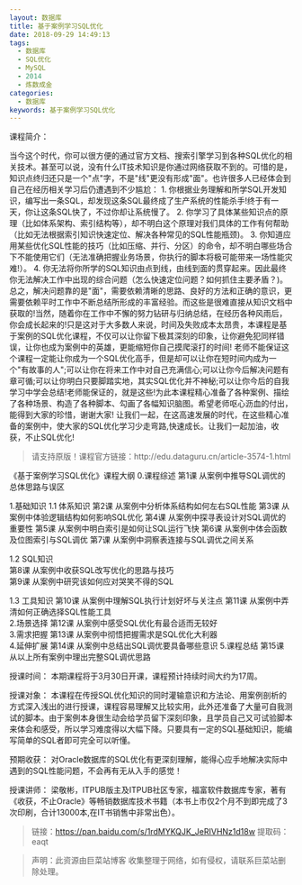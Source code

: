 ```yaml
---
layout: 数据库
title: 基于案例学习SQL优化
date: 2018-09-29 14:49:13
tags:
  - 数据库
  - SQL优化
  - MySQL
  - 2014
  - 炼数成金
categories:
  - 数据库
keywords: 基于案例学习SQL优化
---
```

课程简介：

当今这个时代，你可以很方便的通过官方文档、搜索引擎学习到各种SQL优化的相关技术。甚至可以说，没有什么IT技术知识是你通过网络获取不到的。可惜的是，知识点终归还只是一个"点"字，不是"线"更没有形成"面"。也许很多人已经体会到自己在经历相关学习后仍遭遇到不少尴尬：
    1. 你根据业务理解和所学SQL开发知识，编写出一条SQL，却发现这条SQL最终成了生产系统的性能杀手!终于有一天，你让这条SQL快了，不过你却让系统慢了。
    2. 你学习了具体某些知识点的原理（比如体系架构、索引结构等），却不明白这个原理对我们具体的工作有何帮助（比如无法根据索引知识快速定位、解决各种常见的SQL性能瓶颈)。
    3. 你知道应用某些优化SQL性能的技巧（比如压缩、并行、分区）的命令，却不明白哪些场合下不能使用它们（无法准确把握业务场景，你执行的脚本将极可能带来一场性能灾难!）。
    4. 你无法将你所学的SQL知识由点到线，由线到面的贯穿起来。因此最终你无法解决工作中出现的综合问题（怎么快速定位问题？如何抓住主要矛盾？)。
    总之，解决问题靠的是"面"，需要依赖清晰的思路、良好的方法和正确的意识，更需要依赖平时工作中不断总结所形成的丰富经验。而这些是很难直接从知识文档中获取的!当然，随着你在工作中不懈的努力钻研与归纳总结，在经历各种风雨后，你会成长起来的!只是这对于大多数人来说，时间及失败成本太昂贵，本课程是基于案例的SQL优化课程，不仅可以让你留下极其深刻的印象，让你避免犯同样错误，让你也成为案例中的英雄，更能缩短你自己摸爬滚打的时间!
    老师不能保证这个课程一定能让你成为一个SQL优化高手，但是却可以让你在短时间内成为一个"有故事的人";可以让你在将来工作中对自己充满信心;可以让你今后解决问题有章可循;可以让你明白只要脚踏实地，其实SQL优化并不神秘;可以让你今后的自我学习中学会总结!老师能保证的，就是这些!为此本课程精心准备了各种案例、描绘了各种场景、构造了各种脚本、勾画了各幅知识脑图。希望老师呕心沥血的付出，能得到大家的珍惜，谢谢大家!
    让我们一起，在这高速发展的时代，在这些精心准备的案例中，使大家的SQL优化学习少走弯路,快速成长。让我们一起加油，收获，不止SQL优化!

<!-- more -->
<blockquote class="blockquote-center">
请支持原版！课程官方链接：http://edu.dataguru.cn/article-3574-1.html</blockquote>
</blockquote>


《基于案例学习SQL优化》课程大纲
 0.课程综述
第1课  从案例中推导SQL调优的总体思路与误区            

1.基础知识
1.1 体系知识
第2课  从案例中分析体系结构如何左右SQL性能
第3课  从案例中体验逻辑结构如何影响SQL优化
第4课  从案例中探寻表设计对SQL调优的重要性
第5课  从案例中明白索引是如何让SQL运行飞快
第6课  从案例中体会函数及位图索引与SQL调优
第7课  从案例中洞察表连接与SQL调优之间关系       

1.2 SQL知识   
第8课  从案例中收获SQL改写优化的思路与技巧  
第9课  从案例中研究该如何应对哭笑不得的SQL

1.3 工具知识
第10课  从案例中理解SQL执行计划好坏与关注点
第11课  从案例中弄清如何正确选择SQL性能工具   
2.场景选择
第12课  从案例中感受SQL优化有最合适而无较好      
3.需求把握
第13课  从案例中彻悟把握需求是SQL优化大利器    
4.延伸扩展
第14课  从案例中总结出SQL调优要具备哪些意识
5.课程总结
第15课  从以上所有案例中理出完整SQL调优思路

授课时间：
本期课程将于3月30日开课，课程预计持续时间大约为17周。

授课对象：
本课程在传授SQL优化知识的同时灌输意识和方法论、用案例剖析的方式深入浅出的进行授课，课程容易理解又比较实用，此外还准备了大量可自我测试的脚本。由于案例本身很生动会给学员留下深刻印象，且学员自己又可试验脚本来体会和感受，所以学习难度得以大幅下降。只要具有一定的SQL基础知识，能编写简单的SQL者即可完全可以听懂。

预期收获：
对Oracle数据库的SQL优化有更深刻理解，能得心应手地解决实际中遇到的SQL性能问题，不会再有无从入手的感觉！

授课讲师：
梁敬彬，ITPUB版主及ITPUB社区专家，福富软件数据库专家，著有《收获，不止Oracle》等畅销数据库技术书籍（本书上市仅2个月不到即完成了3次印刷，合计13000本,在IT书销售中非常出色）。

> 链接：https://pan.baidu.com/s/1rdMYKQJK_JeRIVHNz1d18w 提取码：eaqt

<blockquote class="blockquote-center">声明：此资源由巨菜站博客 收集整理于网络，如有侵权，请联系巨菜站删除处理。</blockquote>
